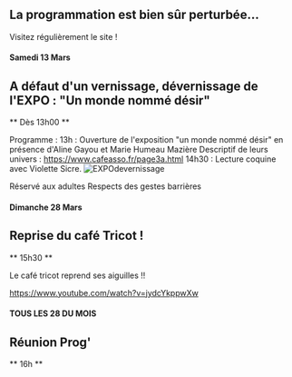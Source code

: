 

<!-- Exemple:

#### mardi 10 mars
## Café Oc.
** A partir de 18h30 **  
Où l'on partage <del>un bon repas à 8 €</del> tout en bavardant en occitan...   
__En auberge espagnole ! ! !__  
Chasdun pòrta son minjat e n'um boira tot aquò. Chacun apporte son repas et on mélange le tout. 
 [>>>> SOYEZ BENEVOLE,CLIQUEZ ICI<<<](http://www.date.marsnet.org/zqqlm9esy2sd2tfo)

fin exemple -->


## La programmation est bien sûr perturbée...
Visitez régulièrement le site !



#### Samedi 13 Mars

## A défaut d'un vernissage, dévernissage de l'EXPO : "Un monde nommé désir"
** Dès 13h00 **

Programme :
13h : Ouverture de l'exposition "un monde nommé désir" en présence d'Aline Gayou et Marie Humeau Mazière
Descriptif de leurs univers : https://www.cafeasso.fr/page3a.html
14h30 : Lecture coquine avec Violette Sicre.
![EXPOdevernissage](https://user-images.githubusercontent.com/77194514/109558694-0927e200-7ada-11eb-8841-94a4e79dde26.jpg)

Réservé aux adultes 
Respects des gestes barrières


#### Dimanche 28 Mars

## Reprise du café Tricot !
** 15h30 ** 

Le café tricot reprend ses aiguilles !!

https://www.youtube.com/watch?v=jydcYkppwXw


#### TOUS LES 28 DU MOIS

## Réunion Prog'
** 16h **
